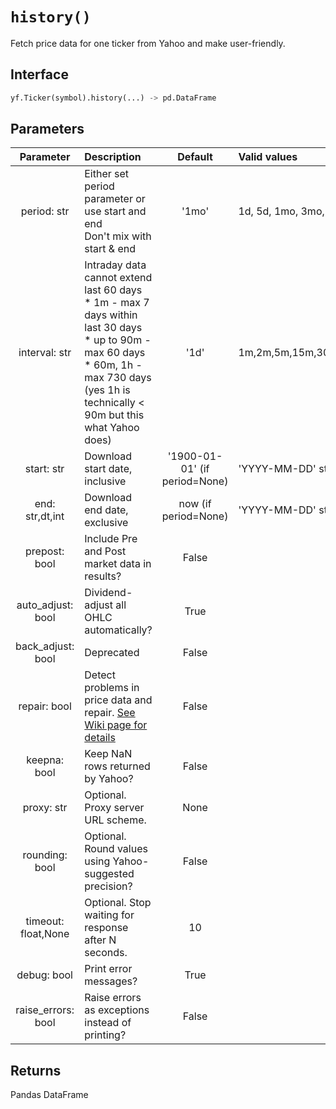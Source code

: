 # `history()` 

Fetch price data for one ticker from Yahoo and make user-friendly.

## Interface
```python
yf.Ticker(symbol).history(...) -> pd.DataFrame
```

## Parameters

| Parameter  | Description | Default | Valid values | 
| :--------: | :-------- | :------: | :-------- | 
| period: str | Either set period parameter or use start and end <br> Don't mix with start & end | '1mo' | 1d, 5d, 1mo, 3mo, 6mo, 1y, 2y, 5y, 10y, ytd, max |
| interval: str | Intraday data cannot extend last 60 days <br> * 1m - max 7 days within last 30 days <br> * up to 90m - max 60 days <br> * 60m, 1h - max 730 days (yes 1h is technically < 90m but this what Yahoo does)| '1d' | 1m,2m,5m,15m,30m,60m,90m,1h,1d,5d,1wk,1mo,3mo | 
| start: str | Download start date, inclusive | '1900-01-01' (if period=None) | 'YYYY-MM-DD' string, _datetime, or epoch | 
| end: str,dt,int | Download end date, exclusive | now (if period=None) | 'YYYY-MM-DD' string, _datetime, or epoch |
| prepost: bool | Include Pre and Post market data in results? | False |  |
| auto_adjust: bool | Dividend-adjust all OHLC automatically? | True |  |
| back_adjust: bool | Deprecated | False |  |
| repair: bool | Detect problems in price data and repair. [See Wiki page for details](https://github.com/ranaroussi/yfinance/wiki/Price-repair) | False |  |
| keepna: bool | Keep NaN rows returned by Yahoo?  | False |  |
| proxy: str | Optional. Proxy server URL scheme. | None |  |
| rounding: bool | Optional. Round values using Yahoo-suggested precision? | False |  |
| timeout: float,None | Optional. Stop waiting for response after N seconds. | 10 |  |
| debug: bool | Print error messages? | True |  |
| raise_errors: bool | Raise errors as exceptions instead of printing? | False |  |

## Returns
Pandas DataFrame
